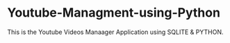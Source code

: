 # Youtube-Managment-using-Python

This is the Youtube Videos Manaager Application using SQLITE & PYTHON.
